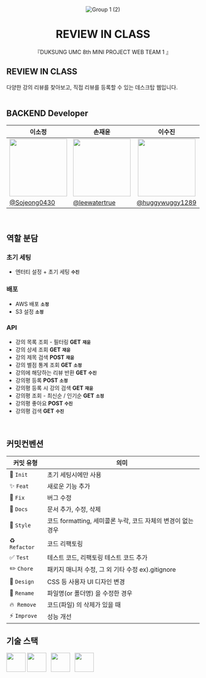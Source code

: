 <div align="center">

![Group 1 (2)](https://github.com/user-attachments/assets/786de434-0cbd-4199-8dfb-c949c473d122)



  # REVIEW IN CLASS

 『DUKSUNG UMC 8th MINI PROJECT WEB TEAM 1 』
</div>

## REVIEW IN CLASS
다양한 강의 리뷰를 찾아보고, 직접 리뷰를 등록할 수 있는 데스크탑 웹입니다. 
<br/>
<br/>
## BACKEND Developer
| <center>이소정</center>| <center>손재윤</center>| <center>이수진</center>| 
| -------------------------------------------------------------------------------------------------- | ------------------------------------------------------------------------------------------------------- | ------------------------------------------------------------------------------------------------- | 
| <center> <img width="150px" src="https://avatars.githubusercontent.com/Sojeong0430" /></center> | <center><img width="150px" src="https://avatars.githubusercontent.com/leewatertrue" /></center> | <center><img width="150px" src="https://avatars.githubusercontent.com/huggywuggy1289" /></center> 
| [@Sojeong0430](https://github.com/Sojeong0430) | [@leewatertrue](https://github.com/leewatertrue)| [@huggywuggy1289](https://github.com/huggywuggy1289) | 
<br/>

## 역할 분담

### 초기 세팅
- 엔터티 설정 + 초기 세팅 **`수진`**


### 배포
- AWS 배포 **`소정`**
- S3 설정 **`소정`**


### API
- 강의 목록 조회 - 필터링 **GET**  **`재윤`**
- 강의 상세 조회 **GET**  **`재윤`**
- 강의 제목 검색 **POST**  **`재윤`**
- 강의 별점 통계 조회 **GET**  **`소정`**
- 강의에 해당하는 리뷰 반환 **GET**  **`수진`**
- 강의평 등록 **POST**  **`소정`**
- 강의평 등록 시 강의 검색 **GET**  **`재윤`**
- 강의평 조회 - 최신순 / 인기순 **GET**  **`소정`**
- 강의평 좋아요 **POST**  **`수진`**
- 강의평 검색 **GET**  **`수진`**

<br/>



## 커밋컨벤션

| 커밋 유형  | 의미                                                                                  |
| ---------- | ------------------------------------------------------------------------------------- |
| 🎉 `Init`     | 초기 세팅시에만 사용                             |
| ✨ `Feat`     | 새로운 기능 추가                             |
| 🐛 `Fix`      | 버그 수정                   |
| 📝 `Docs`     | 문서 추가, 수정, 삭제                                                          |
| 🎨 `Style`    | 코드 formatting, 세미콜론 누락, 코드 자체의 변경이 없는 경우 |
| ♻️ `Refactor` | 코드 리팩토링       |
| ✅ `Test`     | 테스트 코드, 리팩토링 테스트 코드 추가                                                |
| ✏️ `Chore`    | 패키지 매니저 수정, 그 외 기타 수정 ex).gitignore                    |
| 💄 `Design`   | CSS 등 사용자 UI 디자인 변경                                                          |
| 🚚 `Rename`  | 파일명(or 폴더명) 을 수정한 경우                                                           |
| 🔥  `Remove`   | 코드(파일) 의 삭제가 있을 때 |
| ⚡️ `Improve`   | 성능 개선                                                        |




## 기술 스택
<img height="50" src="https://user-images.githubusercontent.com/25181517/117201156-9a724800-adec-11eb-9a9d-3cd0f67da4bc.png"> <img height="50" src="https://user-images.githubusercontent.com/25181517/183896128-ec99105a-ec1a-4d85-b08b-1aa1620b2046.png"> &nbsp; <img height="50" src="https://user-images.githubusercontent.com/25181517/183891303-41f257f8-6b3d-487c-aa56-c497b880d0fb.png">  &nbsp; <img height="50" src="https://user-images.githubusercontent.com/25181517/183896132-54262f2e-6d98-41e3-8888-e40ab5a17326.png">
